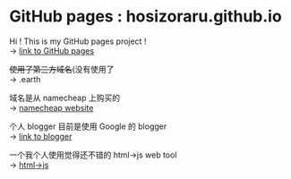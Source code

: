# GitHub pages : hosizoraru.github.io  

Hi ! This is my GitHub pages project !  
-> [link to GitHub pages](https://hosizoraru.github.io/)
  
~~使用了第三方域名~~(没有使用了  
-> .earth
  
域名是从 namecheap 上购买的  
-> [namecheap website](https://www.namecheap.com/)
  
个人 blogger 目前是使用 Google 的 blogger  
-> [link to blogger](https://hosizorarustar.blogspot.com/)

一个我个人使用觉得还不错的 html->js web tool  
-> [html->js](https://www.sojson.com/jsAndhtml.html)
